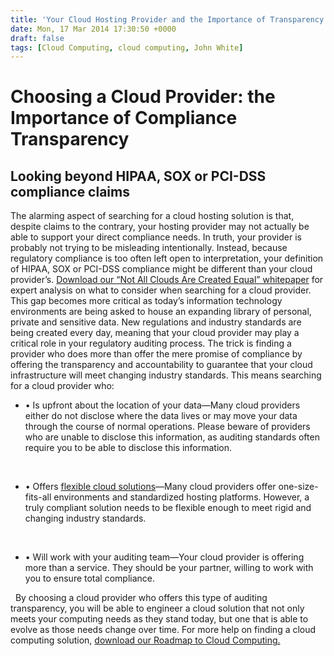 ```yaml
---
title: 'Your Cloud Hosting Provider and the Importance of Transparency'
date: Mon, 17 Mar 2014 17:30:50 +0000
draft: false
tags: [Cloud Computing, cloud computing, John White]
---
```


Choosing a Cloud Provider: the Importance of Compliance Transparency
====================================================================

Looking beyond HIPAA, SOX or PCI-DSS compliance claims
------------------------------------------------------

The alarming aspect of searching for a cloud hosting solution is that, despite claims to the contrary, your hosting provider may not actually be able to support your direct compliance needs. In truth, your provider is probably not trying to be misleading intentionally. Instead, because regulatory compliance is too often left open to interpretation, your definition of HIPAA, SOX or PCI-DSS compliance might be different than your cloud provider’s. [Download our “Not All Clouds Are Created Equal” whitepaper](http://bit.ly/10icBNe) for expert analysis on what to consider when searching for a cloud provider. This gap becomes more critical as today’s information technology environments are being asked to house an expanding library of personal, private and sensitive data. New regulations and industry standards are being created every day, meaning that your cloud provider may play a critical role in your regulatory auditing process. The trick is finding a provider who does more than offer the mere promise of compliance by offering the transparency and accountability to guarantee that your cloud infrastructure will meet changing industry standards. This means searching for a cloud provider who:

*   • Is upfront about the location of your data—Many cloud providers either do not disclose where the data lives or may move your data through the course of normal operations. Please beware of providers who are unable to disclose this information, as auditing standards often require you to be able to disclose this information.

 

*   • Offers [flexible cloud solutions](https://www.expedient.com/cloud-computing-public-vs-private-cloud-solutions/ "Cloud Computing:  Public vs. Private Cloud Solutions")—Many cloud providers offer one-size-fits-all environments and standardized hosting platforms. However, a truly compliant solution needs to be flexible enough to meet rigid and changing industry standards.

 

*   • Will work with your auditing team—Your cloud provider is offering more than a service. They should be your partner, willing to work with you to ensure total compliance.

  By choosing a cloud provider who offers this type of auditing transparency, you will be able to engineer a cloud solution that not only meets your computing needs as they stand today, but one that is able to evolve as those needs change over time. For more help on finding a cloud computing solution, [download our Roadmap to Cloud Computing.](http://go.expedient.com/l/12902/2012-06-13/vqw2)